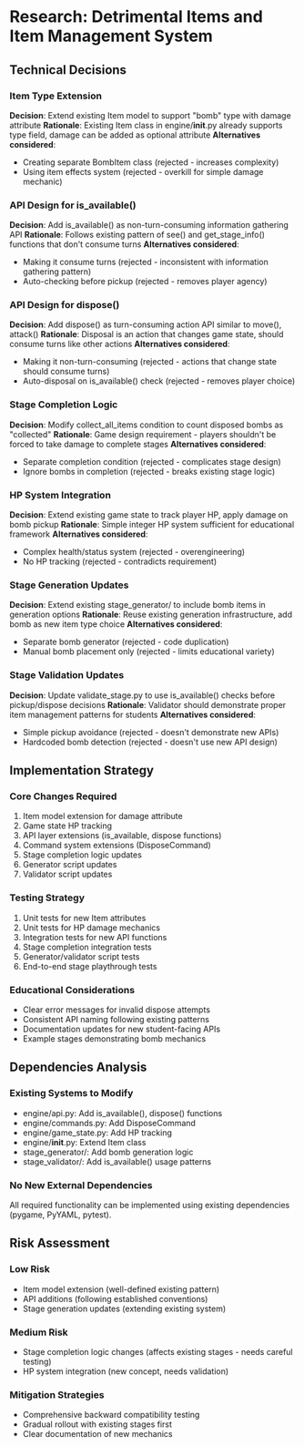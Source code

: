 # Research: Detrimental Items and Item Management System

## Technical Decisions

### Item Type Extension
**Decision**: Extend existing Item model to support "bomb" type with damage attribute
**Rationale**: Existing Item class in engine/__init__.py already supports type field, damage can be added as optional attribute
**Alternatives considered**:
- Creating separate BombItem class (rejected - increases complexity)
- Using item effects system (rejected - overkill for simple damage mechanic)

### API Design for is_available()
**Decision**: Add is_available() as non-turn-consuming information gathering API
**Rationale**: Follows existing pattern of see() and get_stage_info() functions that don't consume turns
**Alternatives considered**:
- Making it consume turns (rejected - inconsistent with information gathering pattern)
- Auto-checking before pickup (rejected - removes player agency)

### API Design for dispose()
**Decision**: Add dispose() as turn-consuming action API similar to move(), attack()
**Rationale**: Disposal is an action that changes game state, should consume turns like other actions
**Alternatives considered**:
- Making it non-turn-consuming (rejected - actions that change state should consume turns)
- Auto-disposal on is_available() check (rejected - removes player choice)

### Stage Completion Logic
**Decision**: Modify collect_all_items condition to count disposed bombs as "collected"
**Rationale**: Game design requirement - players shouldn't be forced to take damage to complete stages
**Alternatives considered**:
- Separate completion condition (rejected - complicates stage design)
- Ignore bombs in completion (rejected - breaks existing stage logic)

### HP System Integration
**Decision**: Extend existing game state to track player HP, apply damage on bomb pickup
**Rationale**: Simple integer HP system sufficient for educational framework
**Alternatives considered**:
- Complex health/status system (rejected - overengineering)
- No HP tracking (rejected - contradicts requirement)

### Stage Generation Updates
**Decision**: Extend existing stage_generator/ to include bomb items in generation options
**Rationale**: Reuse existing generation infrastructure, add bomb as new item type choice
**Alternatives considered**:
- Separate bomb generator (rejected - code duplication)
- Manual bomb placement only (rejected - limits educational variety)

### Stage Validation Updates
**Decision**: Update validate_stage.py to use is_available() checks before pickup/dispose decisions
**Rationale**: Validator should demonstrate proper item management patterns for students
**Alternatives considered**:
- Simple pickup avoidance (rejected - doesn't demonstrate new APIs)
- Hardcoded bomb detection (rejected - doesn't use new API design)

## Implementation Strategy

### Core Changes Required
1. Item model extension for damage attribute
2. Game state HP tracking
3. API layer extensions (is_available, dispose functions)
4. Command system extensions (DisposeCommand)
5. Stage completion logic updates
6. Generator script updates
7. Validator script updates

### Testing Strategy
1. Unit tests for new Item attributes
2. Unit tests for HP damage mechanics
3. Integration tests for new API functions
4. Stage completion integration tests
5. Generator/validator script tests
6. End-to-end stage playthrough tests

### Educational Considerations
- Clear error messages for invalid dispose attempts
- Consistent API naming following existing patterns
- Documentation updates for new student-facing APIs
- Example stages demonstrating bomb mechanics

## Dependencies Analysis

### Existing Systems to Modify
- engine/api.py: Add is_available(), dispose() functions
- engine/commands.py: Add DisposeCommand
- engine/game_state.py: Add HP tracking
- engine/__init__.py: Extend Item class
- stage_generator/: Add bomb generation logic
- stage_validator/: Add is_available() usage patterns

### No New External Dependencies
All required functionality can be implemented using existing dependencies (pygame, PyYAML, pytest).

## Risk Assessment

### Low Risk
- Item model extension (well-defined existing pattern)
- API additions (following established conventions)
- Stage generation updates (extending existing system)

### Medium Risk
- Stage completion logic changes (affects existing stages - needs careful testing)
- HP system integration (new concept, needs validation)

### Mitigation Strategies
- Comprehensive backward compatibility testing
- Gradual rollout with existing stages first
- Clear documentation of new mechanics